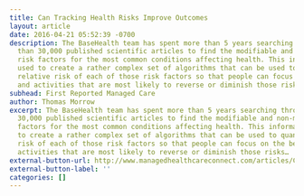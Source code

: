 ```yaml
---
title: Can Tracking Health Risks Improve Outcomes
layout: article
date: 2016-04-21 05:52:39 -0700
description: The BaseHealth team has spent more than 5 years searching through more
  than 30,000 published scientific articles to find the modifiable and non-modifiable
  risk factors for the most common conditions affecting health. This information was
  used to create a rather complex set of algorithms that can be used to quantify the
  relative risk of each of those risk factors so that people can focus on the behaviors
  and activities that are most likely to reverse or diminish those risks…
subhead: First Reported Managed Care
author: Thomas Morrow
excerpt: The BaseHealth team has spent more than 5 years searching through more than
  30,000 published scientific articles to find the modifiable and non-modifiable risk
  factors for the most common conditions affecting health. This information was used
  to create a rather complex set of algorithms that can be used to quantify the relative
  risk of each of those risk factors so that people can focus on the behaviors and
  activities that are most likely to reverse or diminish those risks…
external-button-url: http://www.managedhealthcareconnect.com/articles/Can-Tracking-Health-Risks-Improve-Outcomes
external-button-label: ''
categories: []
---
```

